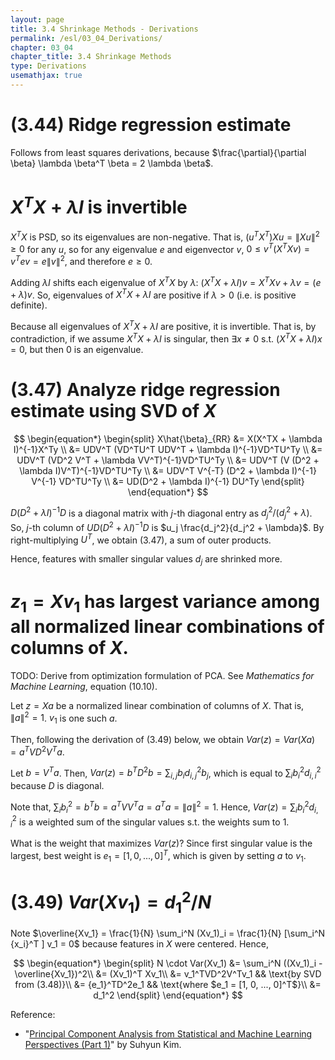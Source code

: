 ```yaml
---
layout: page
title: 3.4 Shrinkage Methods - Derivations
permalink: /esl/03_04_Derivations/
chapter: 03_04
chapter_title: 3.4 Shrinkage Methods
type: Derivations
usemathjax: true
---
```


# (3.44) Ridge regression estimate

Follows from least squares derivations, because $\frac{\partial}{\partial \beta} \lambda \beta^T \beta = 2 \lambda \beta$.

# $X^T X + \lambda I$ is invertible

$X^T X$ is PSD, so its eigenvalues are non-negative. That is, $(u^T X^T) X u = \lVert Xu \lVert^2 \geq 0$ for any $u$, so for any eigenvalue $e$ and eigenvector $v$, $0 \leq v^T (X^T X v) = v^T e v = e \lVert v \lVert^2$, and therefore $e \geq 0$.

Adding $\lambda I$ shifts each eigenvalue of $X^T X$ by $\lambda$: $(X^T X + \lambda I)v = X^TXv + \lambda v = (e + \lambda)v$. So, eigenvalues of $X^T X + \lambda I$ are positive if $\lambda > 0$ (i.e. is positive definite).

Because all eigenvalues of $X^T X + \lambda I$ are positive, it is invertible. That is, by contradiction, if we assume $X^T X + \lambda I$ is singular, then $\exists x \neq 0$ s.t. $(X^T X + \lambda I)x = 0$, but then $0$ is an eigenvalue.

# (3.47) Analyze ridge regression estimate using SVD of $X$

$$ \begin{equation*} \begin{split}
X\hat{\beta}_{RR} &= X(X^TX + \lambda I)^{-1}X^Ty \\ 
&= UDV^T (VD^TU^T UDV^T + \lambda I)^{-1}VD^TU^Ty \\
&= UDV^T (VD^2 V^T + \lambda VV^T)^{-1}VD^TU^Ty \\
&= UDV^T (V (D^2 + \lambda I)V^T)^{-1}VD^TU^Ty \\
&= UDV^T V^{-T} (D^2 + \lambda I)^{-1} V^{-1} VD^TU^Ty \\
&= UD(D^2 + \lambda I)^{-1} DU^Ty
\end{split} \end{equation*} $$

$D(D^2 + \lambda I)^{-1} D$ is a diagonal matrix with $j$-th diagonal entry as $d_j^2 / (d_j^2 + \lambda)$. So, $j$-th column of $UD(D^2 + \lambda I)^{-1} D$ is $u_j \frac{d_j^2}{d_j^2 + \lambda}$. By right-multiplying $U^T$, we obtain (3.47), a sum of outer products.

Hence, features with smaller singular values $d_j$ are shrinked more.

# $z_1 = Xv_1$ has largest variance among all normalized linear combinations of columns of $X$.

TODO: Derive from optimization formulation of PCA. See _Mathematics for Machine Learning_, equation (10.10).

Let $z = Xa$ be a normalized linear combination of columns of $X$. That is, $\lVert a \rVert^2 = 1$. $v_1$ is one such $a$.

Then, following the derivation of (3.49) below, we obtain $Var(z) = Var(Xa) = a^TVD^2V^Ta$.

Let $b = V^Ta$. Then, $Var(z) = b^TD^2b = \sum_{i,j} b_i d_{i,j}^2 b_j$, which is equal to $\sum_i b_i^2 d_{i,i}^2$ because $D$ is diagonal.

Note that, $\sum_i b_i^2 = b^T b = a^TVV^Ta = a^Ta = \lVert a \rVert^2 = 1$. Hence, $Var(z) = \sum_i b_i^2 d_{i,i}^2$ is a weighted sum of the singular values s.t. the weights sum to 1.

What is the weight that maximizes $Var(z)$? Since first singular value is the largest, best weight is $e_1 = [1, 0, ..., 0]^T$, which is given by setting $a$ to $v_1$.


# (3.49) $Var(Xv_1) = d_1^2 / N$

Note $\overline{Xv_1} = \frac{1}{N} \sum_i^N (Xv_1)_i = \frac{1}{N} [\sum_i^N {x_i}^T ] v_1 = 0$ because features in $X$ were centered. Hence,

$$ \begin{equation*} \begin{split}
N \cdot Var(Xv_1) &= \sum_i^N ((Xv_1)_i - \overline{Xv_1})^2\\
&= (Xv_1)^T Xv_1\\
&= v_1^TVD^2V^Tv_1 && \text{by SVD from (3.48)}\\
&= {e_1}^TD^2e_1 && \text{where $e_1 = [1, 0, ..., 0]^T$}\\
&= d_1^2
\end{split} \end{equation*} $$

Reference:
- "[Principal Component Analysis from Statistical and Machine Learning Perspectives (Part 1)](https://towardsdatascience.com/principal-component-analysis-ceb42ed04d77)" by Suhyun Kim.








